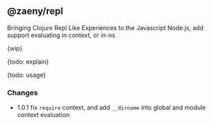 ## @zaeny/repl

Bringing Clojure Repl Like Experiences to the Javascript Node.js, add support evaluating in context, or in-ns

{wip}

{todo: explain}

{todo: usage}

### Changes
- 1.0.1 fix `require` context, and add `__dirname` into global and module context evaluation

